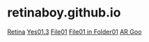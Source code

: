 # retinaboy.github.io
<a href="https://retinattraktiv.com/">Retina</a>
<a href="/yes01.md">Yes01.3</a>
<a href="https://retinaboy.github.io/file01.md">File01</a>
<a href="https://retinaboy.github.io/folder01/File01.md">File01 in Folder01</a>
<a href="AR/AReffect01.html">AR Goo</a>
